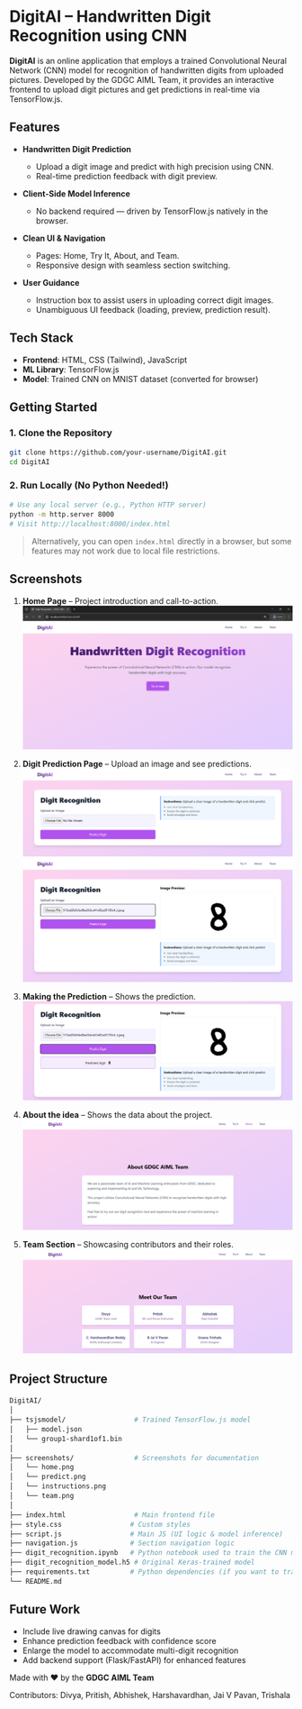# DigitAI – Handwritten Digit Recognition using CNN

**DigitAI** is an online application that employs a trained Convolutional Neural Network (CNN) model for recognition of handwritten digits from uploaded pictures. Developed by the GDGC AIML Team, it provides an interactive frontend to upload digit pictures and get predictions in real-time via TensorFlow.js.


## Features

- **Handwritten Digit Prediction**
  - Upload a digit image and predict with high precision using CNN.
  - Real-time prediction feedback with digit preview.

- **Client-Side Model Inference**
  - No backend required — driven by TensorFlow.js natively in the browser.

- **Clean UI & Navigation**
  - Pages: Home, Try It, About, and Team.
  - Responsive design with seamless section switching.

- **User Guidance**
  - Instruction box to assist users in uploading correct digit images.
  - Unambiguous UI feedback (loading, preview, prediction result).


## Tech Stack

- **Frontend**: HTML, CSS (Tailwind), JavaScript
- **ML Library**: TensorFlow.js
- **Model**: Trained CNN on MNIST dataset (converted for browser)


## Getting Started

### 1. Clone the Repository

```bash
git clone https://github.com/your-username/DigitAI.git
cd DigitAI
```

### 2. Run Locally (No Python Needed!)

```bash
# Use any local server (e.g., Python HTTP server)
python -m http.server 8000
# Visit http://localhost:8000/index.html
```

> Alternatively, you can open `index.html` directly in a browser, but some features may not work due to local file restrictions.


## Screenshots

1. **Home Page** – Project introduction and call-to-action.
![Home Page](screenshots/homepage.png)

2. **Digit Prediction Page** – Upload an image and see predictions.
![Prediction Page Before](screenshots/predict_before_upload.png)
![Prediction Page After](screenshots/predict_after_upload.png)

3. **Making the Prediction** – Shows the prediction.
![Making the Prediction](screenshots/prediction.png)

4. **About the idea** – Shows the data about the project.
![Making the Prediction](screenshots/AboutTeam.png)

5. **Team Section** – Showcasing contributors and their roles.
![Team](screenshots/team.png)


## Project Structure

```bash
DigitAI/
│
├── tsjsmodel/                 # Trained TensorFlow.js model
│   ├── model.json
│   └── group1-shard1of1.bin
│
├── screenshots/               # Screenshots for documentation
│   └── home.png
│   └── predict.png
│   └── instructions.png
│   └── team.png
│
├── index.html                 # Main frontend file
├── style.css                 # Custom styles
├── script.js                 # Main JS (UI logic & model inference)
├── navigation.js             # Section navigation logic
├── digit_recognition.ipynb   # Python notebook used to train the CNN model
├── digit_recognition_model.h5 # Original Keras-trained model
├── requirements.txt          # Python dependencies (if you want to train model again)
└── README.md
```


## Future Work

- Include live drawing canvas for digits
- Enhance prediction feedback with confidence score
- Enlarge the model to accommodate multi-digit recognition
- Add backend support (Flask/FastAPI) for enhanced features


Made with ❤️ by the **GDGC AIML Team**

Contributors: Divya, Pritish, Abhishek, Harshavardhan, Jai V Pavan, Trishala
